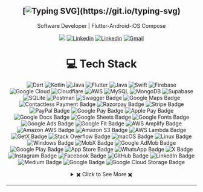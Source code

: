 <div align="center">

[![Typing SVG](https://readme-typing-svg.herokuapp.com?font=Source+Code+Pro&pause=1000&center=true&vCenter=true&width=435&height=24&lines=Hello+World!;This+is+PARTH...;Welcome+to+my+Profile!)](https://git.io/typing-svg)
---
Software Developer | Flutter-Android-iOS Compose
  
<!-- [![YouTube Channel Subscribers](https://img.shields.io/youtube/channel/subscribers/UCfCefH4Beq7ivaIF5mMPLAw?style=social)](https://www.youtube.com/c/FlutterBucket?sub_confirmation=1) -->
[![](https://komarev.com/ghpvc/?username=parthunagar)](https://github.com/parthunagar)
[![Linkedin](https://img.shields.io/badge/Linked-in-369?style=flat-square&logo=linkedin&logoColor=white&color=blue)](https://linkedin.com/in/parth-unagar-154a88166)
[![Linkedin](https://img.shields.io/badge/Twitter-tw-369?style=flat-square&logo=twitter&logoColor=white&color=blue)](https://twitter.com/parthunagar1)
[![Gmail](https://img.shields.io/badge/%20-Send%20Mail-black?color=007EC6&labelColor=555555&logo=gmail&logoColor=f5f7fe)](mailto:parthunagar9@gmail.com?subject=From%20GitHub&&body=Hi,%20there.%20Found%20you%20on%20GitHub!%20Let's%20talk%20about...)

</div>

<div align="center">
 
 # 💻 Tech Stack

![Dart](https://img.shields.io/badge/dart-%230175C2.svg?style=for-the-badge&logo=dart&logoColor=white) ![Kotlin](https://img.shields.io/badge/kotlin-%230095D5.svg?style=for-the-badge&logo=kotlin&logoColor=white) ![Java](https://img.shields.io/badge/java-%23ED8B00.svg?style=for-the-badge&logo=java&logoColor=white) ![Flutter](https://img.shields.io/badge/Flutter-%2302569B.svg?style=for-the-badge&logo=Flutter&logoColor=white) ![Java](https://img.shields.io/badge/jetpack_compose-%23ED8B00.svg?style=for-the-badge&logo=jetpack-compose) ![Swift](https://img.shields.io/badge/Swift-F38020.svg?style=for-the-badge&logo=Swift&logoColor=white) ![Firebase](https://img.shields.io/badge/firebase-%23039BE5.svg?style=for-the-badge&logo=firebase) ![Google Cloud](https://img.shields.io/badge/Google%20Cloud-%234285F4.svg?style=for-the-badge&logo=google-cloud&logoColor=white) ![Cloudflare](https://img.shields.io/badge/Cloudflare-F38020?style=for-the-badge&logo=Cloudflare&logoColor=white) ![AWS](https://img.shields.io/badge/AWS-%23FF9900.svg?style=for-the-badge&logo=amazon-aws&logoColor=white) ![MySQL](https://img.shields.io/badge/mysql-%2300f.svg?style=for-the-badge&logo=mysql&logoColor=white) ![MongoDB](https://img.shields.io/badge/MongoDB-%234ea94b.svg?style=for-the-badge&logo=mongodb&logoColor=white) 	![Supabase](https://img.shields.io/badge/Supabase-3ECF8E?style=for-the-badge&logo=supabase&logoColor=white) ![SQLite](https://img.shields.io/badge/sqflite-%2307405e.svg?style=for-the-badge&logo=sqlite&logoColor=white) ![Postman](https://img.shields.io/badge/Postman-FF6C37?style=for-the-badge&logo=postman&logoColor=white) ![Swagger Badge](https://img.shields.io/badge/Swagger-85EA2D?logo=swagger&logoColor=000&style=for-the-badge) ![Google Maps Badge](https://img.shields.io/badge/Google%20Maps-4285F4?style=for-the-badge&logo=googlemaps&logoColor=fff) ![Contactless Payment Badge](https://img.shields.io/badge/Contactless%20Payment-000?logo=contactlesspayment&logoColor=fff&style=for-the-badge) ![Razorpay Badge](https://img.shields.io/badge/Razorpay-0C2451?logo=razorpay&logoColor=fff&style=for-the-badge) ![Stripe Badge](https://img.shields.io/badge/Stripe-008CDD?logo=stripe&logoColor=fff&style=for-the-badge) ![PayPal Badge](https://img.shields.io/badge/PayPal-003087?logo=paypal&logoColor=fff&style=for-the-badge) ![Google Pay Badge](https://img.shields.io/badge/Google%20Pay-4285F4?logo=googlepay&logoColor=fff&style=for-the-badge) ![Apple Pay Badge](https://img.shields.io/badge/Apple%20Pay-000?logo=applepay&logoColor=fff&style=for-the-badge) ![Google Docs Badge](https://img.shields.io/badge/Google%20Docs-4285F4?logo=googledocs&logoColor=fff&style=for-the-badge) ![Google Sheets Badge](https://img.shields.io/badge/Google%20Sheets-34A853?logo=googlesheets&logoColor=fff&style=for-the-badge) ![Google Fonts Badge](https://img.shields.io/badge/Google%20Fonts-4285F4?logo=googlefonts&logoColor=fff&style=for-the-badge) ![Google Ads Badge](https://img.shields.io/badge/Google%20Ads-4285F4?logo=googleads&logoColor=fff&style=for-the-badge) ![Google Fit Badge](https://img.shields.io/badge/Google%20Fit-4285F4?logo=googlefit&logoColor=fff&style=for-the-badge) ![AWS Amplify Badge](https://img.shields.io/badge/AWS%20Amplify-F90?logo=awsamplify&logoColor=fff&style=for-the-badge) ![Amazon AWS Badge](https://img.shields.io/badge/Amazon%20AWS-232F3E?logo=amazonaws&logoColor=fff&style=for-the-badge) ![Amazon S3 Badge](https://img.shields.io/badge/Amazon%20S3-569A31?logo=amazons3&logoColor=fff&style=for-the-badge) ![AWS Lambda Badge](https://img.shields.io/badge/AWS%20Lambda-F90?logo=awslambda&logoColor=fff&style=for-the-badge) ![GetX Badge](https://img.shields.io/badge/GetX-8A2BE2?logo=getx&logoColor=fff&style=for-the-badge) ![Stack Overflow Badge](https://img.shields.io/badge/Stack%20Overflow-F58025?logo=stackoverflow&logoColor=fff&style=for-the-badge) ![macOS Badge](https://img.shields.io/badge/macOS-000?logo=macos&logoColor=fff&style=for-the-badge) ![Linux Badge](https://img.shields.io/badge/Linux-FCC624?logo=linux&logoColor=000&style=for-the-badge) ![Windows Badge](https://img.shields.io/badge/Windows-0078D4?logo=windows&logoColor=fff&style=for-the-badge) ![MobX Badge](https://img.shields.io/badge/MobX-F95?logo=mobx&logoColor=fff&style=for-the-badge) ![Google AdMob Badge](https://img.shields.io/badge/Google%20AdMob-EA4335?logo=googleadmob&logoColor=fff&style=for-the-badge) ![Google Play Badge](https://img.shields.io/badge/Google%20Play-414141?logo=googleplay&logoColor=fff&style=for-the-badge) ![App Store Badge](https://img.shields.io/badge/App%20Store-0D96F6?logo=appstore&logoColor=fff&style=for-the-badge) ![WhatsApp Badge](https://img.shields.io/badge/WhatsApp-25D366?logo=whatsapp&logoColor=fff&style=for-the-badge) ![X Badge](https://img.shields.io/badge/X-000?logo=x&logoColor=fff&style=for-the-badge) ![Instagram Badge](https://img.shields.io/badge/Instagram-E4405F?logo=instagram&logoColor=fff&style=for-the-badge) ![Facebook Badge](https://img.shields.io/badge/Facebook-0866FF?logo=facebook&logoColor=fff&style=for-the-badge) ![GitHub Badge](https://img.shields.io/badge/GitHub-181717?logo=github&logoColor=fff&style=for-the-badge) ![LinkedIn Badge](https://img.shields.io/badge/LinkedIn-0A66C2?logo=linkedin&logoColor=fff&style=for-the-badge) ![Medium Badge](https://img.shields.io/badge/Medium-000?logo=medium&logoColor=fff&style=for-the-badge) ![Google Badge](https://img.shields.io/badge/Google-4285F4?logo=google&logoColor=fff&style=for-the-badge) ![Google Cloud Storage Badge](https://img.shields.io/badge/Google%20Cloud%20Storage-AECBFA?logo=googlecloudstorage&logoColor=000&style=for-the-badge)

<!-- https://github.com/anuraghazra/github-readme-stats -->
<details> 
  <summary> ✖️ Click to See More ✖️</summary>
  <br/>  
  
  ### &#x1f4c8; GitHub Stats
  
<p align="center" >
  
[![Top Langs](https://github-readme-stats.vercel.app/api/top-langs/?username=parthunagar&langs_count=6&count_private=true&layout=compact&theme=react&hide_border=true&bg_color=1F222E&title_color=F85D7F&icon_color=F8D866&hide=Jupyter%20Notebook,html,css,tsql,hack)](https://github.com/parthunagar) <img height="165" src="http://github-readme-streak-stats.herokuapp.com?user=parthunagar&theme=tokyonight&hide_border=true&background=1F222E" />
  
</p>
  
<b>Note:</b> Top languages is only a metric of the languages my public code consists of and doesn't reflect experience or skill level.
  
</details>
 
  
</div>

---
